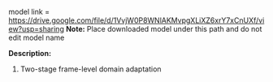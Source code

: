 model link = https://drive.google.com/file/d/1VvjW0P8WNlAKMvpgXLiXZ6xrY7xCnUXf/view?usp=sharing
**Note:** Place downloaded model under this path and do not edit model name

**Description:** 
1. Two-stage frame-level domain adaptation
